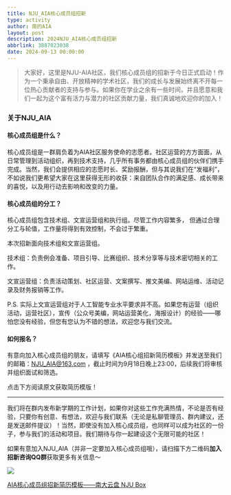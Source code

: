 ```yaml
---
title: NJU_AIA核心成员组招新
type: activity
author: 南的AIA
layout: post
description: 2024NJU_AIA核心成员组招新
abbrlink: 3887023038
date: 2024-09-13 00:00:00
---
```




>大家好，这里是NJU-AIA社区，我们核心成员组的招新于今日正式启动！作为一个秉承自由、开放精神的学术社区，我们的成长与发展始终离不开每一位热心贡献者的支持与参与。如果你在学业之余有一些时间，并且愿意和我们一起为这个富有活力与潜力的社区贡献力量，我们真诚地欢迎你的加入！

### 关于NJU_AIA

#### 核心成员组是什么？

核心成员组是一群肩负着为AIA社区服务使命的志愿者。社区运营的方方面面，从日常管理到活动组织，再到技术支持，几乎所有事务都由核心成员组的伙伴们携手完成。当然，我们会提供相应的志愿时长、奖励报酬，但与其说我们在“发福利”，不如说我们更希望大家在这里获得无形的收获：来自团队合作的满足感、成长带来的喜悦，以及用行动去影响和改变的力量。

#### 核心成员组的分工？

核⼼成员组包含技术组、⽂宣运营组和执⾏组。尽管⼯作内容繁多， 但通过合理分⼯与轮值，⼯作量将得到有效控制，不会过于繁重。

本次招新面向技术组和文宣运营组。

技术组：负责例会准备、项⽬引导、⽐赛组织、技术分享等与技术密切相关的⼯作。

文宣运营组：负责活动策划、社区运营、⽂案撰写、推⽂美编、⽹站运维、活动记录及财务报销等⼯作。

P.S. 实际上文宣运营组对于人工智能专业水平要求并不高。如果您有运营（组织活动，运营社区），宣传（公众号美编，网站运营美化，海报设计）的经验——哪怕您没有经验，但您有您认为不错的想法，欢迎您与我们交流。

#### 如何报名？

有意向加入核心成员组的朋友，请填写《AIA核心组招新简历模板》并发送至我们的邮箱：NJU_AIA@163.com ，截止时间为9月18日晚上23:00，后续我们将审核并组织面试和筛选。

点击下方阅读原文获取简历模版！

----------



我们将在群内发布新学期的工作计划，如果你对这些工作充满热情，不论是否有经验，只要你有创意、有想法，欢迎与我们联系（无论是私聊管理员、群内建议，还是发送邮件提议）！当然，即使没有加入核心成员组，也同样可以成为社区的一份子，参与我们的活动和项目。我们期待与你一起建设这个无限可能的社区！



如果有意加入NJU_AIA（并非一定要加入核心成员组哦），请扫描下方二维码**加入招新咨询QQ群**获取更多有关信息～



![](/images/others/qqgroup.webp)



[AIA核心成员组招新简历模板——南大云盘 NJU Box](https://box.nju.edu.cn/d/d25e4fd96e6e49f99ac2/)
